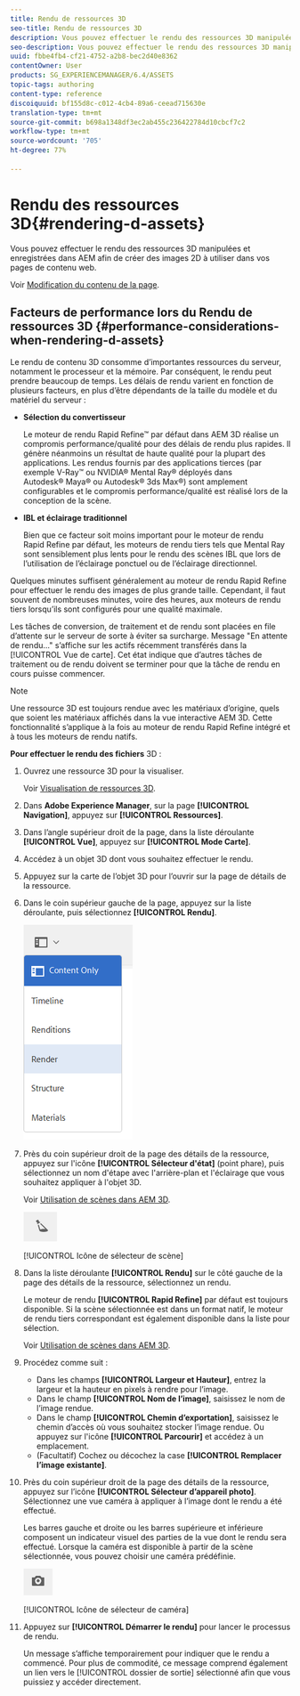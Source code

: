 ```yaml
---
title: Rendu de ressources 3D
seo-title: Rendu de ressources 3D
description: Vous pouvez effectuer le rendu des ressources 3D manipulées et enregistrées dans AEM afin de créer des images 2D à utiliser dans vos pages de contenu web.
seo-description: Vous pouvez effectuer le rendu des ressources 3D manipulées et enregistrées dans AEM afin de créer des images 2D à utiliser dans vos pages de contenu web.
uuid: fbbe4fb4-cf21-4752-a2b8-bec2d40e8362
contentOwner: User
products: SG_EXPERIENCEMANAGER/6.4/ASSETS
topic-tags: authoring
content-type: reference
discoiquuid: bf155d8c-c012-4cb4-89a6-ceead715630e
translation-type: tm+mt
source-git-commit: b698a1348df3ec2ab455c236422784d10cbcf7c2
workflow-type: tm+mt
source-wordcount: '705'
ht-degree: 77%

---
```



# Rendu des ressources 3D{#rendering-d-assets}

Vous pouvez effectuer le rendu des ressources 3D manipulées et enregistrées dans AEM afin de créer des images 2D à utiliser dans vos pages de contenu web.

Voir [Modification du contenu de la page](/help/sites-authoring/qg-page-authoring.md#editing-your-page-content).

## Facteurs de performance lors du Rendu de ressources 3D {#performance-considerations-when-rendering-d-assets}

Le rendu de contenu 3D consomme d’importantes ressources du serveur, notamment le processeur et la mémoire. Par conséquent, le rendu peut prendre beaucoup de temps. Les délais de rendu varient en fonction de plusieurs facteurs, en plus d’être dépendants de la taille du modèle et du matériel du serveur :

* **Sélection du convertisseur**

   Le moteur de rendu Rapid Refine™ par défaut dans AEM 3D réalise un compromis performance/qualité pour des délais de rendu plus rapides. Il génère néanmoins un résultat de haute qualité pour la plupart des applications. Les rendus fournis par des applications tierces (par exemple V-Ray™ ou NVIDIA® Mental Ray® déployés dans Autodesk® Maya® ou Autodesk® 3ds Max®) sont amplement configurables et le compromis performance/qualité est réalisé lors de la conception de la scène.

* **IBL et éclairage traditionnel**

   Bien que ce facteur soit moins important pour le moteur de rendu Rapid Refine par défaut, les moteurs de rendu tiers tels que Mental Ray sont sensiblement plus lents pour le rendu des scènes IBL que lors de l’utilisation de l’éclairage ponctuel ou de l’éclairage directionnel.

Quelques minutes suffisent généralement au moteur de rendu Rapid Refine pour effectuer le rendu des images de plus grande taille. Cependant, il faut souvent de nombreuses minutes, voire des heures, aux moteurs de rendu tiers lorsqu’ils sont configurés pour une qualité maximale.

Les tâches de conversion, de traitement et de rendu sont placées en file d’attente sur le serveur de sorte à éviter sa surcharge. Message &quot;En attente de rendu...&quot; s’affiche sur les actifs récemment transférés dans la [!UICONTROL Vue de carte]. Cet état indique que d’autres tâches de traitement ou de rendu doivent se terminer pour que la tâche de rendu en cours puisse commencer.

>[!NOTE]
>
>Une ressource 3D est toujours rendue avec les matériaux d’origine, quels que soient les matériaux affichés dans la vue interactive AEM 3D. Cette fonctionnalité s’applique à la fois au moteur de rendu Rapid Refine intégré et à tous les moteurs de rendu natifs.

**Pour effectuer le rendu des fichiers** 3D :

1. Ouvrez une ressource 3D pour la visualiser.

   Voir [Visualisation de ressources 3D](/help/sites-classic-ui-authoring/classicui-view-3d-assets.md).

1. Dans **Adobe Experience Manager**, sur la page **[!UICONTROL Navigation]**, appuyez sur **[!UICONTROL Ressources]**.
1. Dans l’angle supérieur droit de la page, dans la liste déroulante **[!UICONTROL Vue]**, appuyez sur **[!UICONTROL Mode Carte]**.
1. Accédez à un objet 3D dont vous souhaitez effectuer le rendu.

1. Appuyez sur la carte de l’objet 3D pour l’ouvrir sur la page de détails de la ressource.
1. Dans le coin supérieur gauche de la page, appuyez sur la liste déroulante, puis sélectionnez **[!UICONTROL Rendu]**.

   ![chlimage_1-13](assets/chlimage_1-13.png)

1. Près du coin supérieur droit de la page des détails de la ressource, appuyez sur l&#39;icône **[!UICONTROL Sélecteur d&#39;état]** (point phare), puis sélectionnez un nom d&#39;étape avec l&#39;arrière-plan et l&#39;éclairage que vous souhaitez appliquer à l&#39;objet 3D.

   Voir [Utilisation de scènes dans AEM 3D](/help/sites-classic-ui-authoring/classicui-stages-aem3d.md).

   ![chlimage_1-14](assets/chlimage_1-14.png)

   [!UICONTROL Icône de sélecteur de scène]

1. Dans la liste déroulante **[!UICONTROL Rendu]** sur le côté gauche de la page des détails de la ressource, sélectionnez un rendu.

   Le moteur de rendu **[!UICONTROL Rapid Refine]** par défaut est toujours disponible. Si la scène sélectionnée est dans un format natif, le moteur de rendu tiers correspondant est également disponible dans la liste pour sélection.

   Voir [Utilisation de scènes dans AEM 3D](/help/sites-classic-ui-authoring/classicui-stages-aem3d.md).

1. Procédez comme suit :

   * Dans les champs **[!UICONTROL Largeur et Hauteur]**, entrez la largeur et la hauteur en pixels à rendre pour l’image.
   * Dans le champ **[!UICONTROL Nom de l’image]**, saisissez le nom de l’image rendue.
   * Dans le champ **[!UICONTROL Chemin d’exportation]**, saisissez le chemin d’accès où vous souhaitez stocker l’image rendue. Ou appuyez sur l&#39;icône **[!UICONTROL Parcourir]** et accédez à un emplacement.
   * (Facultatif) Cochez ou décochez la case **[!UICONTROL Remplacer l’image existante]**.

1. Près du coin supérieur droit de la page des détails de la ressource, appuyez sur l’icône **[!UICONTROL Sélecteur d’appareil photo]**. Sélectionnez une vue caméra à appliquer à l’image dont le rendu a été effectué.

   Les barres gauche et droite ou les barres supérieure et inférieure composent un indicateur visuel des parties de la vue dont le rendu sera effectué. Lorsque la caméra est disponible à partir de la scène sélectionnée, vous pouvez choisir une caméra prédéfinie.

   ![chlimage_1-15](assets/chlimage_1-15.png)

   [!UICONTROL Icône de sélecteur de caméra]

1. Appuyez sur **[!UICONTROL Démarrer le rendu]** pour lancer le processus de rendu.

   Un message s’affiche temporairement pour indiquer que le rendu a commencé. Pour plus de commodité, ce message comprend également un lien vers le [!UICONTROL dossier de sortie] sélectionné afin que vous puissiez y accéder directement.

